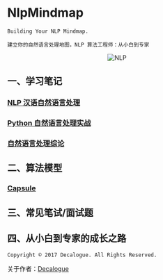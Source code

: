# NlpMindmap

`Building Your NLP Mindmap.`

`建立你的自然语言处理地图，NLP 算法工程师：从小白到专家`

<div align=center>

![NLP](https://github.com/Decalogue/NlpMindmap/blob/master/img/nlp.jpg "NLP")

</div>

## 一、学习笔记

### [NLP 汉语自然语言处理](https://github.com/Decalogue/NlpMindmap/tree/master/notes/nlp_cn)

### [Python 自然语言处理实战](https://github.com/Decalogue/NlpMindmap/tree/master/notes/NLP_Core_Technology_and_Algorithm_with_Python)

### [自然语言处理综论](https://github.com/Decalogue/NlpMindmap/tree/master/notes/Speech_and_Language_Processing)


## 二、算法模型

### [Capsule](https://github.com/Decalogue/NlpMindmap/tree/master/model/capsule)


## 三、常见笔试/面试题


## 四、从小白到专家的成长之路


`Copyright © 2017 Decalogue. All Rights Reserved.`

关于作者：[Decalogue](https://www.decalogue.cn)
